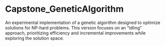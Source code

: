 # Capstone_GeneticAlgorithm
An experimental implementation of a genetic algorithm designed to optimize solutions for NP-hard problems. This version focuses on an “idling” approach, prioritizing efficiency and incremental improvements while exploring the solution space.

